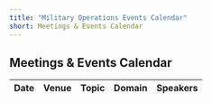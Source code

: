 ```yaml
---
title: "Military Operations Events Calendar"
short: Meetings & Events Calendar
---
```


## Meetings & Events Calendar

|Date|Venue|Topic|Domain|Speakers|
|---|---|---|---|---|
